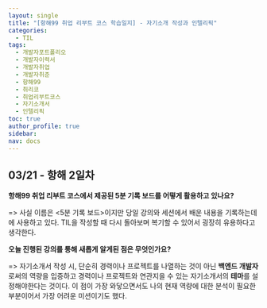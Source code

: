 ```yaml
---
layout: single
title: "[항해99 취업 리부트 코스 학습일지] - 자기소개 작성과 인텔리픽"
categories:
  - TIL
tags:
  - 개발자포트폴리오
  - 개발자이력서
  - 개발자취업
  - 개발자취준
  - 항해99
  - 취리코
  - 취업리부트코스
  - 자기소개서
  - 인텔리픽
toc: true
author_profile: true
sidebar: 
nav: docs
---
```




## 03/21 - 항해 2일차
  
**항해99 취업 리부트 코스에서 제공된 5분 기록 보드를 어떻게 활용하고 있나요?**

=> 사실 이름은 <5분 기록 보드>이지만 당일 강의와 세션에서 배운 내용을 기록하는데에 사용하고 있다. TIL을 작성할 때 다시 돌아보며 복기할 수 있어서 굉장히 유용하다고 생각한다.

**오늘 진행된 강의를 통해 새롭게 알게된 점은 무엇인가요?**

=> 자기소개서 작성 시, 단순히 경력이나 프로젝트를 나열하는 것이 아닌 **백엔드 개발자**로써의 역량을 입증하고 경력이나 프로젝트와 연관지을 수 있는 자기소개서의 **테마**를 설정해야한다는 것이다. 
이 점이 가장 와닿으면서도 나의 현재 역량에 대한 분석이 필요한 부분이어서 가장 어려운 미션이기도 했다.